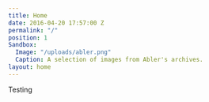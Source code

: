 ```yaml
---
title: Home
date: 2016-04-20 17:57:00 Z
permalink: "/"
position: 1
Sandbox:
  Image: "/uploads/abler.png"
  Caption: A selection of images from Abler's archives.
layout: home
---
```


Testing
